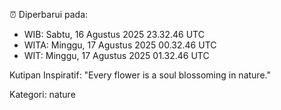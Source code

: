 ⏰ Diperbarui pada:
- WIB: Sabtu, 16 Agustus 2025 23.32.46 UTC
- WITA: Minggu, 17 Agustus 2025 00.32.46 UTC
- WIT: Minggu, 17 Agustus 2025 01.32.46 UTC

Kutipan Inspiratif:
"Every flower is a soul blossoming in nature."


Kategori: nature

